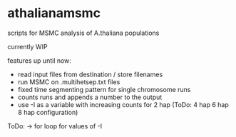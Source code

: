 # athalianamsmc
scripts for MSMC analysis of A.thaliana populations

currently WIP

features up until now:
- read input files from destination / store filenames
- run MSMC on .multihetsep.txt files
- fixed time segmenting pattern for single chromosome runs
- counts runs and appends a number to the output
- use -I as a variable with increasing counts for 2 hap (ToDo: 4 hap 6 hap 8 hap configuration)

ToDo:
-> for loop for values of -I 
